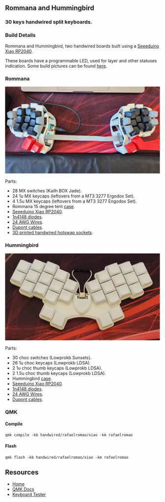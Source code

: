 ## Rommana and Hummingbird
### 30 keys handwired split keyboards.

### Build Details

Rommana and Hummingbird, two handwired boards built using a [Seeeduino Xiao RP2040](https://pt.aliexpress.com/item/4000131085893.html).

These boards have a programmable LED, used for layer and other statuses indication.
Some build pictures can be found [here](../../../../../../docs/xiao.md).

### Rommana
![img](../../../../../../img/rommana.jpeg)

Parts:
- 28 MX switches (Kailh BOX Jade).
- 24 1u MX keycaps (leftovers from a MT3 3277 Ergodox Set).
- 4 1.5u MX keycaps (leftovers from a MT3 3277 Engodox Set).
- Rommana 15 degree tent [case](https://github.com/AlaaSaadAbdo/Rommana).
- [Seeeduino Xiao RP2040](https://pt.aliexpress.com/item/4000131085893.html).
- [1n4148 diodes](https://pt.aliexpress.com/item/1005003540554760.html).
- [24 AWG Wires](https://pt.aliexpress.com/item/32904950428.html).
- [Dupont cables](https://pt.aliexpress.com/item/1005004155181609.html).
- [3D printed handwired hotswap sockets](https://www.printables.com/model/158559-handwire-hot-swap-socket-for-mechanical-keyboards).

### Hummingbird
![img](../../../../../../img/hummingbird.jpeg)

Parts:
- 30 choc switches (Lowprokb Sunsets).
- 26 1u choc keycaps (Lowprokb LDSA).
- 2 1u choc thumb keycaps (Lowprokb LDSA).
- 2 1.5u choc thumb keycaps (Lowprokb LDSA).
- Hummingbird [case](https://github.com/PJE66/hummingbird).
- [Seeeduino Xiao RP2040](https://pt.aliexpress.com/item/4000131085893.html).
- [1n4148 diodes](https://pt.aliexpress.com/item/1005003540554760.html).
- [24 AWG Wires](https://pt.aliexpress.com/item/32904950428.html).
- [Dupont cables](https://pt.aliexpress.com/item/1005004155181609.html).

### QMK

#### Compile

`qmk compile -kb handwired/rafaelromao/xiao -km rafaelromao`

#### Flash

`qmk flash -kb handwired/rafaelromao/xiao -km rafaelromao`

## Resources

- [Home](https://github.com/rafaelromao/keyboards)
- [QMK Docs](https://docs.qmk.fm)
- [Keyboard Tester](https://config.qmk.fm/#/test)
